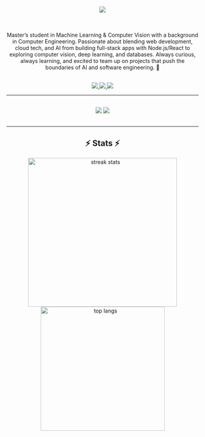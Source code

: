 <h1 align="center">
    <img src="https://readme-typing-svg.demolab.com?font=Righteous&size=35&pause=1000&color=8245CF&random=false&width=200&lines=Hi+There!%F0%9F%91%8B;+I'm+Ibrahim" />
</h1>

<br/>

<div align="center">
 
Master’s student in Machine Learning & Computer Vision with a background in Computer Engineering. Passionate about blending web development, cloud tech, and AI from building full-stack apps with Node.js/React to exploring computer vision, deep learning, and databases. Always curious, always learning, and excited to team up on projects that push the boundaries of AI and software engineering. 🚀

</div>
 <br/>
<div align="center"> 
  <a href="mailto:devibrakh@gmail.com">
    <img src="https://img.shields.io/badge/Gmail-333333?style=for-the-badge&logo=gmail&logoColor=red" />
  </a>
  <a href="https://ibra.ws" target="_blank">
     <img src="https://img.shields.io/badge/Portfolio-FF5722?style=for-the-badge&logo=todoist&logoColor=white" target="_blank" />
  </a>
  <a href="https://www.linkedin.com/in/ibrahimalharthi/" target="_blank">
    <img src="https://img.shields.io/badge/LinkedIn-0077B5?style=for-the-badge&logo=linkedin&logoColor=white" target="_blank" />
  </a>
</div>

 <hr/>
  <br/>
 
<div align="center">
    <img src="https://skillicons.dev/icons?i=react,astro,arduino,html,css,vscode,github,figma,aws,git" />
    <img src="https://skillicons.dev/icons?i=nodejs,python,javascript,typescript,express,angular,cpp,svelte,mysql,postgresql,figma" /><br>
</div>
  <br/>

<hr/>


<h2 align="center">⚡ Stats ⚡</h2>
<div align=center>
  <img width=390 src="https://streak-stats.demolab.com?user=ibraKH&theme=radical&border_radius=10" alt="streak stats"/>
  <br/>
  <img width=325 align="center" src="https://github-readme-stats.vercel.app/api/top-langs/?username=ibraKH&hide=HTML&langs_count=8&layout=compact&theme=react&border_radius=10&size_weight=0.5&exclude_repo=github-readme-stats" alt="top langs" />
</div>
